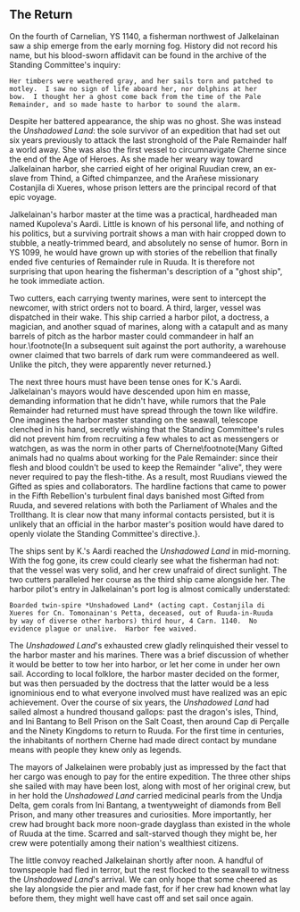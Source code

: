 ## The Return

On the fourth of Carnelian, YS 1140, a fisherman northwest of
Jalkelainan saw a ship emerge from the early morning fog.  History did
not record his name, but his blood-sworn affidavit can be found in the
archive of the Standing Committee's inquiry:

    Her timbers were weathered gray, and her sails torn and patched to
    motley.  I saw no sign of life aboard her, nor dolphins at her
    bow.  I thought her a ghost come back from the time of the Pale
    Remainder, and so made haste to harbor to sound the alarm.

Despite her battered appearance, the ship was no ghost.  She was
instead the *Unshadowed Land*: the sole survivor of an expedition that
had set out six years previously to attack the last stronghold of the
Pale Remainder half a world away.  She was also the first vessel to
circumnavigate Cherne since the end of the Age of Heroes.  As she made
her weary way toward Jalkelainan harbor, she carried eight of her
original Ruudian crew, an ex-slave from Thind, a Gifted chimpanzee,
and the Arañese missionary Costanjila di Xueres, whose prison letters
are the principal record of that epic voyage.

Jalkelainan's harbor master at the time was a practical, hardheaded
man named Kupoleva's Aardi.  Little is known of his personal life, and
nothing of his politics, but a surviving portrait shows a man with
hair cropped down to stubble, a neatly-trimmed beard, and absolutely
no sense of humor.  Born in YS 1099, he would have grown up with
stories of the rebellion that finally ended five centuries of
Remainder rule in Ruuda.  It is therefore not surprising that upon
hearing the fisherman's description of a "ghost ship", he took
immediate action.

Two cutters, each carrying twenty marines, were sent to intercept the
newcomer, with strict orders not to board.  A third, larger, vessel
was dispatched in their wake.  This ship carried a harbor pilot, a
doctress, a magician, and another squad of marines, along with a
catapult and as many barrels of pitch as the harbor master could
commandeer in half an hour.\footnote{In a subsequent suit against the
port authority, a warehouse owner claimed that two barrels of dark rum
were commandeered as well.  Unlike the pitch, they were apparently
never returned.}

The next three hours must have been tense ones for K.'s Aardi.
Jalkelainan's mayors would have descended upon him en masse, demanding
information that he didn't have, while rumors that the Pale Remainder
had returned must have spread through the town like wildfire.  One
imagines the harbor master standing on the seawall, telescope clenched
in his hand, secretly wishing that the Standing Committee's rules did
not prevent him from recruiting a few whales to act as messengers or
watchgen, as was the norm in other parts of Cherne\footnote{Many
Gifted animals had no qualms about working for the Pale Remainder:
since their flesh and blood couldn't be used to keep the Remainder
"alive", they were never required to pay the flesh-tithe.  As a
result, most Ruudians viewed the Gifted as spies and collaborators.
The hardline factions that came to power in the Fifth Rebellion's
turbulent final days banished most Gifted from Ruuda, and severed
relations with both the Parliament of Whales and the Trollthang.  It
is clear now that many informal contacts persisted, but it is unlikely
that an official in the harbor master's position would have dared to
openly violate the Standing Committee's directive.}.

The ships sent by K.'s Aardi reached the *Unshadowed Land* in
mid-morning.  With the fog gone, its crew could clearly see what the
fisherman had not: that the vessel was very solid, and her crew
unafraid of direct sunlight.  The two cutters paralleled her course as
the third ship came alongside her.  The harbor pilot's entry in
Jalkelainan's port log is almost comically understated:

    Boarded twin-spire *Unshadowed Land* (acting capt. Costanjila di
    Xueres for Cn. Tomonainan's Petta, deceased, out of Ruuda-in-Ruuda
    by way of diverse other harbors) third hour, 4 Carn. 1140.  No
    evidence plague or unalive.  Harbor fee waived.

The *Unshadowed Land*'s exhausted crew gladly relinquished their
vessel to the harbor master and his marines.  There was a brief
discussion of whether it would be better to tow her into harbor, or
let her come in under her own sail.  According to local folklore, the
harbor master decided on the former, but was then persuaded by the
doctress that the latter would be a less ignominious end to what
everyone involved must have realized was an epic achievement.  Over
the course of six years, the *Unshadowed Land* had sailed almost a
hundred thousand gallops: past the dragon's isles, Thind, and Ini
Bantang to Bell Prison on the Salt Coast, then around Cap di Perçalle
and the Ninety Kingdoms to return to Ruuda.  For the first time in
centuries, the inhabitants of northern Cherne had made direct contact
by mundane means with people they knew only as legends.

The mayors of Jalkelainen were probably just as impressed by the fact
that her cargo was enough to pay for the entire expedition.  The three
other ships she sailed with may have been lost, along with most of her
original crew, but in her hold the *Unshadowed Land* carried medicinal
pearls from the Undja Delta, gem corals from Ini Bantang, a
twentyweight of diamonds from Bell Prison, and many other treasures
and curiosities.  More importantly, her crew had brought back more
noon-grade dayglass than existed in the whole of Ruuda at the time.
Scarred and salt-starved though they might be, her crew were
potentially among their nation's wealthiest citizens.

The little convoy reached Jalkelainan shortly after noon.  A handful
of townspeople had fled in terror, but the rest flocked to the seawall
to witness the *Unshadowed Land*'s arrival.  We can only hope that
some cheered as she lay alongside the pier and made fast, for if her
crew had known what lay before them, they might well have cast off and
set sail once again.
